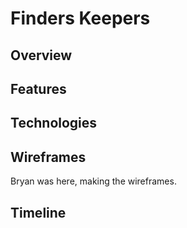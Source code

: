 # Finders Keepers

## Overview

## Features

## Technologies

## Wireframes

Bryan was here, making the wireframes.

## Timeline
